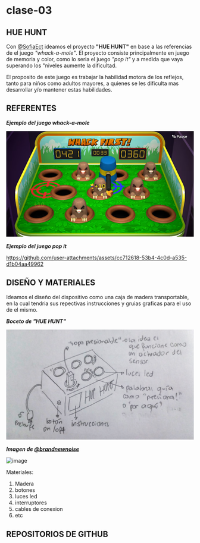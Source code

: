 # clase-03
## HUE HUNT

Con [@SofiaEct](https://github.com/SofiaEct/dis8637-2024-2) ideamos el proyecto __"HUE HUNT"__ en base a las referencias de el juego _"whack-a-mole"_. El proyecto consiste principalmente en juego de memoria y color, como lo seria el juego _"pop it"_ y a medida que vaya superando los "niveles aumente la dificultad.

El proposito de este juego es trabajar la habilidad motora de los reflejos, tanto para niños como adultos mayores, a quienes se les dificulta mas desarrollar y/o mantener estas habilidades.

## REFERENTES

***Ejemplo del juego whack-a-mole***

![***Ejemplo whack-a-mole*** ](./whackamole.png)

***Ejemplo del juego pop it***

https://github.com/user-attachments/assets/cc712618-53b4-4c0d-a535-d1b04aa49962

## DISEÑO Y MATERIALES

Ideamos el diseño del dispositivo como una caja de madera transportable, en la cual tendria sus repectivas instrucciones y gruias graficas para el uso de el mismo.

***Boceto de "HUE HUNT"***

![Boceto Hue Hunt](bocetoproyecto.jpeg)

***Imagen de [@brandnewnoise](https://www.instagram.com/brandnewnoise)***

<img width="422" alt="image" src="https://github.com/user-attachments/assets/52393c02-7d55-47f8-8ff8-1a245522591a">

Materiales:
1. Madera
2. botones
3. luces led
4. interruptores
5. cables de conexion
6. etc

## REPOSITORIOS DE GITHUB
